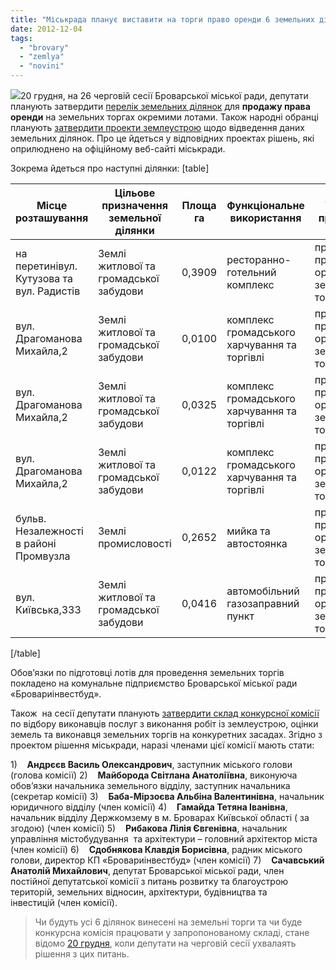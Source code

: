 ```yaml
---
title: "Міськрада планує виставити на торги право оренди 6 земельних ділянок"
date: 2012-12-04
tags: 
  - "brovary"
  - "zemlya"
  - "novini"
---
```


[![](https://mpz.brovary.org/wp-content/uploads/2012/12/1324553943_nezakonnaya-arenda.jpg)](https://mpz.brovary.org/wp-content/uploads/2012/12/1324553943_nezakonnaya-arenda.jpg)20 грудня, на 26 черговій сесії Броварської міської ради, депутати планують затвердити [перелік земельних ділянок](http://docs.pravo-znaty.org.ua/p6093/22.11.2012) для **продажу права оренди** на земельних торгах окремими лотами. Також народні обранці планують [затвердити проекти землеустрою](http://docs.pravo-znaty.org.ua/p6092/22.11.2012) щодо відведення даних земельних ділянок. Про це йдеться у відповідних проектах рішень, які оприлюднено на офіційному веб-сайті міськради.

Зокрема йдеться про наступні ділянки: \[table\]

| **Місце розташування** | **Цільове призначення земельної ділянки** | **Площа га** | **Функціональне використання** | **Умови продажу** |
| --- | --- | --- | --- | --- |
| на перетинівул. Кутузова та вул. Радистів | Землі житлової та громадської забудови | 0,3909 | ресторанно-готельний комплекс | продаж права оренди на земельних торгах |
| вул. Драгоманова Михайла,2 | Землі житлової та громадської забудови | 0,0100 | комплекс громадського харчування та торгівлі | продаж права оренди на земельних торгах |
| вул. Драгоманова Михайла,2 | Землі житлової та громадської забудови | 0,0325 | комплекс громадського харчування та торгівлі | продаж права оренди на земельних торгах |
| вул. Драгоманова Михайла,2 | Землі житлової та громадської забудови | 0,0122 | комплекс громадського харчування та торгівлі | продаж права оренди на земельних торгах |
| бульв. Незалежності в районі Промвузла | Землі промисловості | 0,2652 | мийка та автостоянка | продаж права оренди на земельних торгах |
| вул. Київська,333 | Землі житлової та громадської забудови | 0,0416 | автомобільний газозаправний пункт | продаж права оренди на земельних торгах |

\[/table\]

Обов’язки по підготовці лотів для проведення земельних торгів покладено на комунальне підприємство Броварської міської ради «Бровариінвестбуд».

Також  на сесії депутати планують [затвердити склад конкурсної комісії](http://docs.pravo-znaty.org.ua/p6109/22.11.2012) по відбору виконавців послуг з виконання робіт із землеустрою, оцінки земель та виконавця земельних торгів на конкуретних засадах. Згідно з проектом рішення міськради, наразі членами цієї комісії мають стати:

1)    **Андрєєв Василь Олександрович**, заступник міського голови (голова комісії) 2)    **Майборода Світлана Анатоліївна**, виконуюча обов’язки начальника земельного відділу, заступник начальника (секретар комісії) 3)    **Баба-Мірзоєва Альбіна Валентинівна**, начальник юридичного відділу (член комісії) 4)    **Гамайда Тетяна Іванівна**, начальник відділу Держкомзему в м. Броварах Київської області ( за згодою) (член комісії) 5)    **Рибакова Лілія Євгенівна**, начальник управління містобудування  та архітектури – головний архітектор міста (член комісії) 6)    **Сдобнякова Клавдія Борисівна**, радник міського голови, директор КП «Бровариінвестбуд» (член комісії) 7)    **Сачавський Анатолій Михайлович**, депутат Броварської міської ради, член постійної депутатської комісії з питань розвитку та благоустрою територій, земельних відносин, архітектури, будівництва та інвестицій (член комісії).

> Чи будуть усі 6 ділянок винесені на земельні торги та чи буде конкурсна комісія працювати у запропонованому складі, стане відомо [20 грудня](https://mpz.brovary.org/20-grudnya-vidbudetsya-26-chergova-sesiya-brovarskoyi-miskoyi-radi/), коли депутати на черговій сесії ухвалаять рішення з цих питань.
